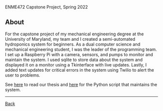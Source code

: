 ENME472 Capstone Project, Spring 2022

## About
For the capstone project of my mechanical engineering degree at the University of Maryland, my team and I created a semi-automated hydroponics system for beginners. As a dual computer science and mechanical engineering student, I was the leader of the programming team. I set up a Raspberry Pi with a camera, sensors, and pumps to monitor and maintain the system. I used sqlite to store data about the system and displayed it on a monitor using a Tkinterface with live updates. Lastly, I added text updates for critical errors in the system using Twilio to alert the user to problems.

See [here](https://github.com/katherinekemp/enme472/blob/main/thesis.pdf) to read our thesis and [here](https://github.com/katherinekemp/enme472/blob/main/system.py) for the Python script that maintains the system.

---
<a href="javascript:window.history.back();" align="center">Back</a>
